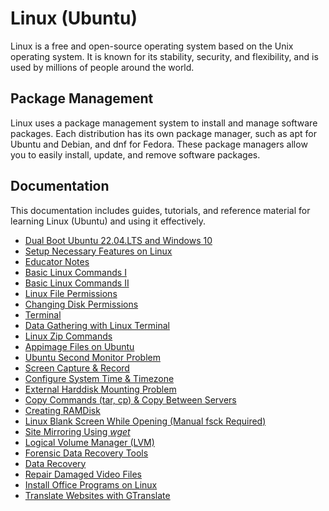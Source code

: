 # Linux (Ubuntu)

Linux is a free and open-source operating system based on the Unix operating system. It is known for its stability, security, and flexibility, and is used by millions of people around the world.

## Package Management

Linux uses a package management system to install and manage software packages. Each distribution has its own package manager, such as apt for Ubuntu and Debian, and dnf for Fedora. These package managers allow you to easily install, update, and remove software packages.

## Documentation

This documentation includes guides, tutorials, and reference material for learning Linux (Ubuntu) and using it effectively.

- [Dual Boot Ubuntu 22.04.LTS and Windows 10](./00.dual.boot.ubuntu.22.04.1.lts.and.windows10.md)
- [Setup Necessary Features on Linux](./01.setup.necessary.features.on.linux.md)
- [Educator Notes](./02.egitmen.notlari.md)
- [Basic Linux Commands I](./03.temel.linux.komutlari1.md)
- [Basic Linux Commands II](./04.temel.linux.komutlari2.md)
- [Linux File Permissions](./05.linux.dosya.izinleri.md)
- [Changing Disk Permissions](./06.changing.disk.permissions.md)
- [Terminal](./07.terminal.md)
- [Data Gathering with Linux Terminal](./08.linux.terminal.ile.veri.toplama.md)
- [Linux Zip Commands](./09.linux.zip.komutlari.md)
- [Appimage Files on Ubuntu](./10.how.to.use.appimage.files.md)
- [Ubuntu Second Monitor Problem](./11.second.monitor.problem.md)
- [Screen Capture & Record](./12.screen.capture.md)
- [Configure System Time & Timezone](./13.set.system.time.md)
- [External Harddisk Mounting Problem](./14.mounting.external.harddisk.md)
- [Copy Commands (tar, cp) & Copy Between Servers](./15.copy.with.tar.cp.md)
- [Creating RAMDisk](./16.creating.ramdisk.md)
- [Linux Blank Screen While Opening (Manual fsck Required)](./17.duplicate.or.bad.block.fsck.md)
- [Site Mirroring Using _wget_](./18.site.mirroring.md)
- [Logical Volume Manager (LVM)](./19.lvm.md)
- [Forensic Data Recovery Tools](./20.forensic.data.recovery.tools.md)
- [Data Recovery](./21.data.recovery.md)
- [Repair Damaged Video Files](./22.repairing.damaged.videos.md)
- [Install Office Programs on Linux](./23.office.on.linux.md)
- [Translate Websites with GTranslate](./24.website.translation.md)
